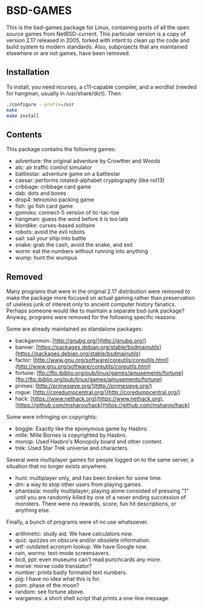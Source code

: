 # BSD-GAMES

This is the bsd-games package for Linux, containing ports of all the
open source games from NetBSD-current. This particular version is a
copy of version 2.17 released in 2005, forked with intent to clean up
the code and build system to modern standards. Also, subprojects that
are maintained elsewhere or are not games, have been removed.

## Installation

To install, you need ncurses, a c11-capable compiler, and a wordlist
(needed for hangman, usually in /usr/share/dict). Then:

```sh
./configure --prefix=/usr
make
make install
```

## Contents

This package contains the following games:

* adventure:	the original adventure by Crowther and Woods
* atc:		air traffic control simulator
* battlestar:	adventure game on a battlestar
* caesar:	performs rotated-alphabet cryptography (like rot13)
* cribbage:	cribbage card game
* dab:		dots and boxes
* drop4:	tetromino packing game
* fish:		go fish card game
* gomoku:	connect-5 version of tic-tac-toe
* hangman:	guess the word before it is too late
* klondike:	curses-based solitaire
* robots:	avoid the evil robots
* sail:		sail your ship into battle
* snake:	grab the cash, avoid the snake, and exit
* worm:		eat the numbers without running into anything
* wump:		hunt the wumpus

## Removed

Many programs that were in the original 2.17 distribution were removed to
make the package more focused on actual gaming rather than preservation
of useless junk of interest only to ancient computer history fanatics.
Perhaps someone would like to maintain a separate bsd-junk package?
Anyway, programs were removed for the following specific reasons:

Some are already maintained as standalone packages:

* backgammon:	[http://gnubg.org/](http://gnubg.org/)
* banner:	[https://packages.debian.org/stable/bsdmainutils](https://packages.debian.org/stable/bsdmainutils)
* factor:	[http://www.gnu.org/software/coreutils/coreutils.html](http://www.gnu.org/software/coreutils/coreutils.html)
* fortune:	[ftp://ftp.ibiblio.org/pub/linux/games/amusements/fortune](ftp://ftp.ibiblio.org/pub/linux/games/amusements/fortune)
* primes:	[http://primesieve.org/](http://primesieve.org/)
* rogue:	[http://coredumpcentral.org/](http://coredumpcentral.org/)
* hack:		[https://www.nethack.org](https://www.nethack.org), [https://github.com/msharov/hack](https://github.com/msharov/hack)

Some were infringing on copyrights:

* boggle:	Exactly like the eponymous game by Hasbro.
* mille:	Mille Bornes is copyrighted by Hasbro.
* monop:	Used Hasbro's Monopoly board and other content.
* trek:		Used Star Trek universe and characters.

Several were multiplayer games for people logged on to the same server,
a situation that no longer exists anywhere.

* hunt:		multiplayer only, and has been broken for some time.
* dm:		a way to stop other users from playing games.
* phantasia:	mostly multiplayer; playing alone consisted of pressing
		"1" until you are randomly killed by one of a never
		ending succession of monsters. There were no rewards,
		score, fun hit descriptions, or anything else.

Finally, a bunch of programs were of no use whatsoever.

* arithmetic:	study aid. We have calculators now.
* quiz:		quizzes on obscure and/or obsolete information.
* wtf:		outdated acronym lookup. We have Google now.
* rain, worms:	text-mode screensavers.
* bcd, ppt:	even museums can't read punchcards any more.
* morse:	morse code translator?
* number:	prints badly formated text numbers.
* pig:		I have no idea what this is for.
* pom:		phase of the moon?
* random:	see fortune above.
* wargames:	a short shell script that prints a one-line message.
